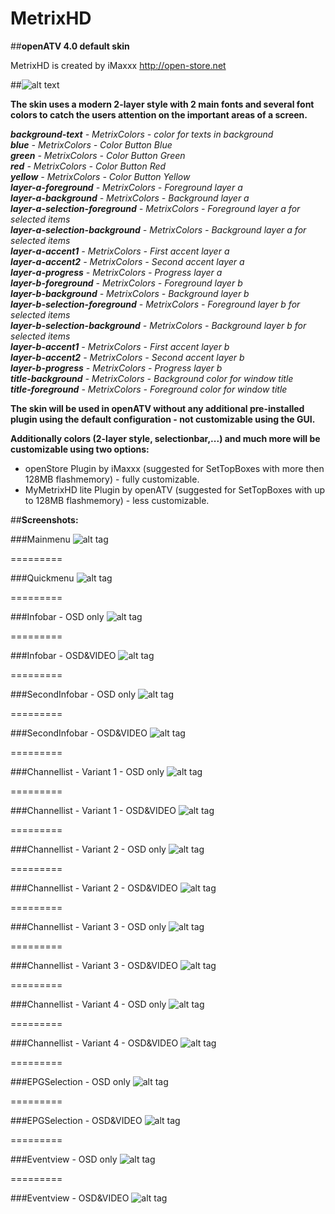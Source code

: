MetrixHD
========

##**openATV 4.0 default skin**

MetrixHD is created by iMaxxx http://open-store.net

##![alt text](https://raw2.github.com/openatv/MetrixHD/master/MetrixHD-INFO/openstore.png "Logo openStore http://www.open-store.net")

**The skin uses a modern 2-layer style with 2 main fonts and several font colors to catch the users attention on the important areas of a screen.**

**_background-text_** *- MetrixColors - color for texts in background*  
**_blue_** *- MetrixColors - Color Button Blue*  
**_green_** *- MetrixColors - Color Button Green*  
**_red_** *- MetrixColors - Color Button Red*  
**_yellow_** *- MetrixColors - Color Button Yellow*  
**_layer-a-foreground_** *- MetrixColors - Foreground layer a*  
**_layer-a-background_** *- MetrixColors - Background layer a*  
**_layer-a-selection-foreground_** *- MetrixColors - Foreground layer a for selected items*  
**_layer-a-selection-background_** *- MetrixColors - Background layer a for selected items*  
**_layer-a-accent1_** *- MetrixColors - First accent layer a*  
**_layer-a-accent2_** *- MetrixColors - Second accent layer a*  
**_layer-a-progress_** *- MetrixColors - Progress layer a*  
**_layer-b-foreground_** *- MetrixColors - Foreground layer b*  
**_layer-b-background_** *- MetrixColors - Background layer b*  
**_layer-b-selection-foreground_** *- MetrixColors - Foreground layer b for selected items*  
**_layer-b-selection-background_** *- MetrixColors - Background layer b for selected items*  
**_layer-b-accent1_** *- MetrixColors - First accent layer b*  
**_layer-b-accent2_** *- MetrixColors - Second accent layer b*  
**_layer-b-progress_** *- MetrixColors - Progress layer b*  
**_title-background_** *- MetrixColors - Background color for window title*  
**_title-foreground_** *- MetrixColors - Foreground color for window title*  

**The skin will be used in openATV without any additional pre-installed plugin using the default configuration - not customizable using the GUI.**

**Additionally colors (2-layer style, selectionbar,...) and much more will be customizable using two options:**  
* openStore Plugin by iMaxxx (suggested for SetTopBoxes with more then 128MB flashmemory) - fully customizable.  
* MyMetrixHD lite Plugin by openATV (suggested for SetTopBoxes with up to 128MB flashmemory) - less customizable.  

##**Screenshots:**

###Mainmenu
![alt tag](https://raw.github.com/openatv/MetrixHD/master/MetrixHD-INFO/mainmenu.png)

=========

###Quickmenu
![alt tag](https://raw.github.com/openatv/MetrixHD/master/MetrixHD-INFO/quickmenu.png)

=========

###Infobar - OSD only
![alt tag](https://raw.github.com/openatv/MetrixHD/master/MetrixHD-INFO/infobar_osd_only.png)

=========

###Infobar - OSD&VIDEO
![alt tag](https://raw.github.com/openatv/MetrixHD/master/MetrixHD-INFO/infobar_video.png)

=========

###SecondInfobar - OSD only
![alt tag](https://raw.github.com/openatv/MetrixHD/master/MetrixHD-INFO/secondinfobar_osd_only.png)

=========

###SecondInfobar - OSD&VIDEO
![alt tag](https://raw.github.com/openatv/MetrixHD/master/MetrixHD-INFO/secondinfobar_video.png)

=========

###Channellist - Variant 1 - OSD only
![alt tag](https://raw.github.com/openatv/MetrixHD/master/MetrixHD-INFO/channelselection_variant_1_osd_only.png)

=========

###Channellist - Variant 1 - OSD&VIDEO
![alt tag](https://raw.github.com/openatv/MetrixHD/master/MetrixHD-INFO/channelselection_variant_1.png)

=========

###Channellist - Variant 2 - OSD only
![alt tag](https://raw.github.com/openatv/MetrixHD/master/MetrixHD-INFO/channelselection_variant_2_osd_only.png)

=========

###Channellist - Variant 2 - OSD&VIDEO
![alt tag](https://raw.github.com/openatv/MetrixHD/master/MetrixHD-INFO/channelselection_variant_2.png)

=========

###Channellist - Variant 3 - OSD only
![alt tag](https://raw.github.com/openatv/MetrixHD/master/MetrixHD-INFO/channelselection_variant_3_osd_only.png)

=========

###Channellist - Variant 3 - OSD&VIDEO
![alt tag](https://raw.github.com/openatv/MetrixHD/master/MetrixHD-INFO/channelselection_variant_3.png)

=========

###Channellist - Variant 4 - OSD only
![alt tag](https://raw.github.com/openatv/MetrixHD/master/MetrixHD-INFO/channelselection_variant_4_osd_only.png)

=========

###Channellist - Variant 4 - OSD&VIDEO
![alt tag](https://raw.github.com/openatv/MetrixHD/master/MetrixHD-INFO/channelselection_variant_4.png)

=========

###EPGSelection - OSD only
![alt tag](https://raw.github.com/openatv/MetrixHD/master/MetrixHD-INFO/epgselection_osd_only.png)

=========

###EPGSelection - OSD&VIDEO
![alt tag](https://raw.github.com/openatv/MetrixHD/master/MetrixHD-INFO/epgselection.png)

=========

###Eventview - OSD only
![alt tag](https://raw.github.com/openatv/MetrixHD/master/MetrixHD-INFO/eventview_osd_only.png)

=========

###Eventview  - OSD&VIDEO
![alt tag](https://raw.github.com/openatv/MetrixHD/master/MetrixHD-INFO/eventview.png)
